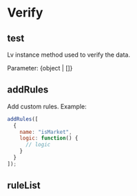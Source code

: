 # Verify

## test

Lv instance method used to verify the data.

Parameter: {object | []}

## addRules

Add custom rules.
Example:

```js
addRules([
  {
    name: "isMarket",
    logic: function() {
      // logic
    }
  }
]);
```

## ruleList
